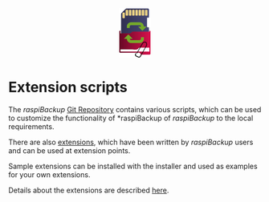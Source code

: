 <center>     <!-- The blank line before the image definition is required! -->

![Icon](images/icons/Icon_rot_blau_final_64.png)
</center>


# Extension scripts

The *raspiBackup* [Git Repository](https://github.com/framps/raspiBackup/tree/master/helper) contains various scripts,
which can be used to customize the functionality of *raspiBackup
of *raspiBackup* to the local requirements.

There are also [extensions](https://github.com/framps/raspiBackup/tree/master/extensions_userprovided),
which have been written by *raspiBackup* users and can be used at extension points.

Sample extensions can be installed with the installer and used as examples for your own extensions.

Details about the extensions are described [here](hooks-for-own-scripts.md).

[.status]: translated



